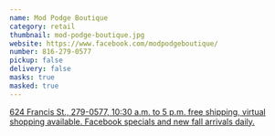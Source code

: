 ```yaml
---
name: Mod Podge Boutique
category: retail
thumbnail: mod-podge-boutique.jpg
website: https://www.facebook.com/modpodgeboutique/
number: 816-279-0577
pickup: false
delivery: false
masks: true
masked: true
---
```

[624 Francis St., 279-0577, 10:30 a.m. to 5 p.m. free shipping, virtual shopping available. Facebook specials and new fall arrivals daily.](https://www.facebook.com/modpodgeboutique/)